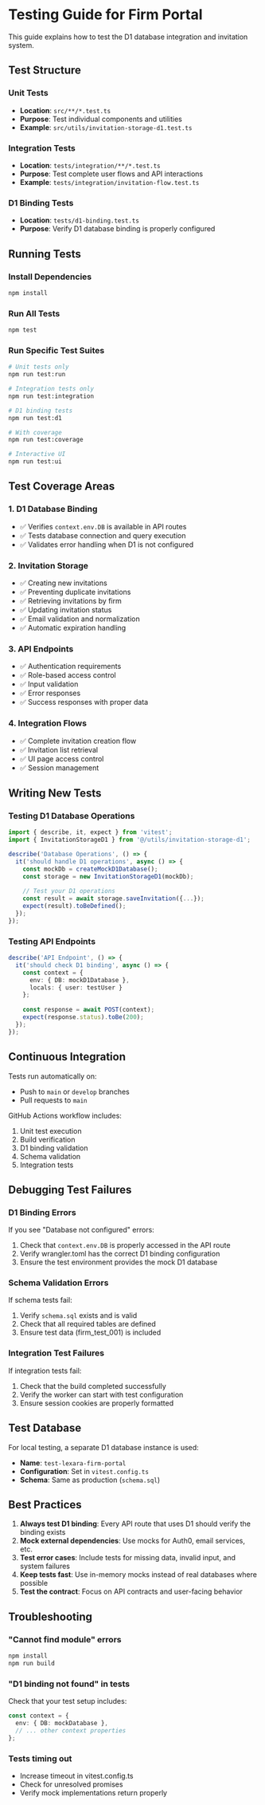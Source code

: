# Testing Guide for Firm Portal

This guide explains how to test the D1 database integration and invitation system.

## Test Structure

### Unit Tests
- **Location**: `src/**/*.test.ts`
- **Purpose**: Test individual components and utilities
- **Example**: `src/utils/invitation-storage-d1.test.ts`

### Integration Tests
- **Location**: `tests/integration/**/*.test.ts`
- **Purpose**: Test complete user flows and API interactions
- **Example**: `tests/integration/invitation-flow.test.ts`

### D1 Binding Tests
- **Location**: `tests/d1-binding.test.ts`
- **Purpose**: Verify D1 database binding is properly configured

## Running Tests

### Install Dependencies
```bash
npm install
```

### Run All Tests
```bash
npm test
```

### Run Specific Test Suites
```bash
# Unit tests only
npm run test:run

# Integration tests only
npm run test:integration

# D1 binding tests
npm run test:d1

# With coverage
npm run test:coverage

# Interactive UI
npm run test:ui
```

## Test Coverage Areas

### 1. D1 Database Binding
- ✅ Verifies `context.env.DB` is available in API routes
- ✅ Tests database connection and query execution
- ✅ Validates error handling when D1 is not configured

### 2. Invitation Storage
- ✅ Creating new invitations
- ✅ Preventing duplicate invitations
- ✅ Retrieving invitations by firm
- ✅ Updating invitation status
- ✅ Email validation and normalization
- ✅ Automatic expiration handling

### 3. API Endpoints
- ✅ Authentication requirements
- ✅ Role-based access control
- ✅ Input validation
- ✅ Error responses
- ✅ Success responses with proper data

### 4. Integration Flows
- ✅ Complete invitation creation flow
- ✅ Invitation list retrieval
- ✅ UI page access control
- ✅ Session management

## Writing New Tests

### Testing D1 Database Operations
```typescript
import { describe, it, expect } from 'vitest';
import { InvitationStorageD1 } from '@/utils/invitation-storage-d1';

describe('Database Operations', () => {
  it('should handle D1 operations', async () => {
    const mockDb = createMockD1Database();
    const storage = new InvitationStorageD1(mockDb);
    
    // Test your D1 operations
    const result = await storage.saveInvitation({...});
    expect(result).toBeDefined();
  });
});
```

### Testing API Endpoints
```typescript
describe('API Endpoint', () => {
  it('should check D1 binding', async () => {
    const context = {
      env: { DB: mockD1Database },
      locals: { user: testUser }
    };
    
    const response = await POST(context);
    expect(response.status).toBe(200);
  });
});
```

## Continuous Integration

Tests run automatically on:
- Push to `main` or `develop` branches
- Pull requests to `main`

GitHub Actions workflow includes:
1. Unit test execution
2. Build verification
3. D1 binding validation
4. Schema validation
5. Integration tests

## Debugging Test Failures

### D1 Binding Errors
If you see "Database not configured" errors:
1. Check that `context.env.DB` is properly accessed in the API route
2. Verify wrangler.toml has the correct D1 binding configuration
3. Ensure the test environment provides the mock D1 database

### Schema Validation Errors
If schema tests fail:
1. Verify `schema.sql` exists and is valid
2. Check that all required tables are defined
3. Ensure test data (firm_test_001) is included

### Integration Test Failures
If integration tests fail:
1. Check that the build completed successfully
2. Verify the worker can start with test configuration
3. Ensure session cookies are properly formatted

## Test Database

For local testing, a separate D1 database instance is used:
- **Name**: `test-lexara-firm-portal`
- **Configuration**: Set in `vitest.config.ts`
- **Schema**: Same as production (`schema.sql`)

## Best Practices

1. **Always test D1 binding**: Every API route that uses D1 should verify the binding exists
2. **Mock external dependencies**: Use mocks for Auth0, email services, etc.
3. **Test error cases**: Include tests for missing data, invalid input, and system failures
4. **Keep tests fast**: Use in-memory mocks instead of real databases where possible
5. **Test the contract**: Focus on API contracts and user-facing behavior

## Troubleshooting

### "Cannot find module" errors
```bash
npm install
npm run build
```

### "D1 binding not found" in tests
Check that your test setup includes:
```typescript
const context = {
  env: { DB: mockDatabase },
  // ... other context properties
};
```

### Tests timing out
- Increase timeout in vitest.config.ts
- Check for unresolved promises
- Verify mock implementations return properly